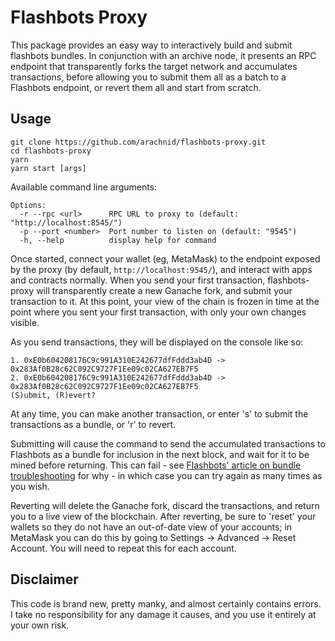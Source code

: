 # Flashbots Proxy

This package provides an easy way to interactively build and submit flashbots bundles. In conjunction with an archive node, it presents an RPC endpoint that transparently forks the target network and accumulates transactions, before allowing you to submit them all as a batch to a Flashbots endpoint, or revert them all and start from scratch.

## Usage

```
git clone https://github.com/arachnid/flashbots-proxy.git
cd flashbots-proxy
yarn
yarn start [args]
```

Available command line arguments:

```
Options:
  -r --rpc <url>      RPC URL to proxy to (default: "http://localhost:8545/")
  -p --port <number>  Port number to listen on (default: "9545")
  -h, --help          display help for command
```

Once started, connect your wallet (eg, MetaMask) to the endpoint exposed by the proxy (by default, `http://localhost:9545/`), and interact with apps and contracts normally. When you send your first transaction, flashbots-proxy will transparently create a new Ganache fork, and submit your transaction to it. At this point, your view of the chain is frozen in time at the point where you sent your first transaction, with only your own changes visible.

As you send transactions, they will be displayed on the console like so:

```
1. 0xE0b604208176C9c991A310E242677dfFddd3ab4D -> 0x283Af0B28c62C092C9727F1Ee09c02CA627EB7F5
2. 0xE0b604208176C9c991A310E242677dfFddd3ab4D -> 0x283Af0B28c62C092C9727F1Ee09c02CA627EB7F5
(S)ubmit, (R)evert?
```

At any time, you can make another transaction, or enter 's' to submit the transactions as a bundle, or 'r' to revert.

Submitting will cause the command to send the accumulated transactions to Flashbots as a bundle for inclusion in the next block, and wait for it to be mined before returning. This can fail - see [Flashbots' article on bundle troubleshooting](https://docs.flashbots.net/flashbots-auction/searchers/advanced/troubleshooting) for why - in which case you can try again as many times as you wish.

Reverting will delete the Ganache fork, discard the transactions, and return you to a live view of the blockchain. After reverting, be sure to 'reset' your wallets so they do not have an out-of-date view of your accounts; in MetaMask you can do this by going to Settings -> Advanced -> Reset Account. You will need to repeat this for each account.

## Disclaimer

This code is brand new, pretty manky, and almost certainly contains errors. I take no responsibility for any damage it causes, and you use it entirely at your own risk.
